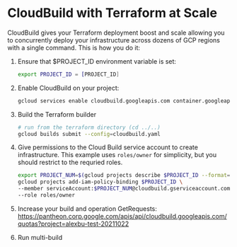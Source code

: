 # CloudBuild with Terraform at Scale

CloudBuild gives your Terraform deployment boost and scale allowing you to concurrently deploy your infrastructure across dozens of GCP regions with a single command. This is how you do it:

1. Ensure that $PROJECT_ID environment variable is set:

    ```bash
    export PROJECT_ID = [PROJECT_ID]
    ```

1. Enable CloudBuild on your project:

    ```bash
    gcloud services enable cloudbuild.googleapis.com container.googleapis.com compute.googleapis.com cloudresourcemanager.googleapis.com
    ```

1. Build the Terraform builder

    ```bash
    # run from the terraform directory (cd ../..)
    gcloud builds submit --config=cloudbuild.yaml
    ```

1. Give permissions to the Cloud Build service account to create infrastructure. This example uses `roles/owner` for simplicity, but you should restrict to the requried roles.

    ```bash
    export PROJECT_NUM=$(gcloud projects describe $PROJECT_ID --format="value(projectNumber)")
    gcloud projects add-iam-policy-binding $PROJECT_ID \
    --member serviceAccount:$PROJECT_NUM@cloudbuild.gserviceaccount.com \
    --role roles/owner
    ```
1. Increase your build and operation GetRequests: https://pantheon.corp.google.com/apis/api/cloudbuild.googleapis.com/quotas?project=alexbu-test-20211022
1. Run multi-build